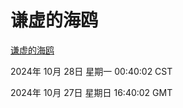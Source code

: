 # 谦虚的海鸥
[谦虚的海鸥](http://219.139.197.74:56308/qxdho/course/base/hotlink/index.php)

2024年 10月 28日 星期一 00:40:02 CST

2024年 10月 27日 星期日 16:40:02 GMT
